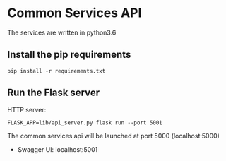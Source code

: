 # Common Services API
The services are written in python3.6
## Install the pip requirements
```
pip install -r requirements.txt
```

## Run the Flask server
HTTP server:
```
FLASK_APP=lib/api_server.py flask run --port 5001
```

The common services api will be launched at port 5000 (localhost:5000)

 - Swagger UI: localhost:5001